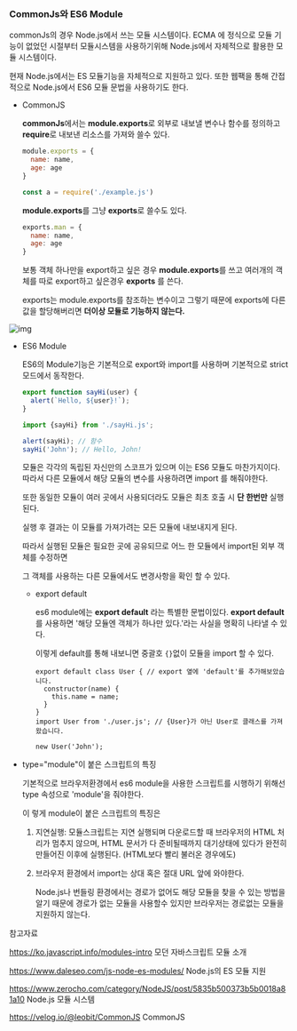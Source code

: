 ### CommonJs와 ES6 Module

commonJs의 경우 Node.js에서 쓰는 모듈 시스템이다. ECMA 에 정식으로 모듈 기능이 없었던 시절부터 모듈시스템을 사용하기위해  Node.js에서 자체적으로 활용한 모듈 시스템이다.

현재 Node.js에서는 ES 모듈기능을 자체적으로 지원하고 있다. 또한 웹팩을 통해 간접적으로 Node.js에서 ES6 모듈 문법을 사용하기도 한다.

- CommonJS

  **commonJs**에서는 **module.exports**로 외부로 내보낼 변수나 함수를 정의하고 **require**로 내보낸 리소스를 가져와 쓸수 있다.

  ```javascript
  module.exports = {
  	name: name,
  	age: age
  }
  
  const a = require('./example.js')
  ```

  **module.exports**를 그냥 **exports**로 쓸수도 있다.

  ```javascript
  exports.man = {
  	name: name,
  	age: age
  } 
  ```

  보통 객체 하나만을 export하고 싶은 경우 **module.exports**를 쓰고 여러개의 객체를 따로 export하고 싶은경우 **exports** 를 쓴다.

  exports는 module.exports를 참조하는 변수이고 그렇기 때문에 exports에 다른 값을 할당해버리면 **더이상 모듈로 기능하지 않는다.**

![img](https://media.vlpt.us/images/leobit/post/12d2bb2d-7d89-4981-baf8-fff7b3250240/%EC%8A%A4%ED%81%AC%EB%A6%B0%EC%83%B7,%202020-10-02%2020-08-33.png)



- ES6 Module

  ES6의 Module기능은 기본적으로 export와 import를 사용하며 기본적으로 strict모드에서 동작한다.

  ```javascript
  export function sayHi(user) {
    alert(`Hello, ${user}!`);
  }
  
  import {sayHi} from './sayHi.js';
  
  alert(sayHi); // 함수
  sayHi('John'); // Hello, John!
  ```

  모듈은 각각의 독립된 자신만의 스코프가 있으며 이는 ES6 모듈도 마찬가지이다. 따라서 다른 모듈에서 해당 모듈의 변수를 사용하려면 import 를 해줘야한다.

  또한 동일한 모듈이 여러 곳에서 사용되더라도 모듈은 최초 호출 시 **단 한번만** 실행된다.

  실행 후 결과는 이 모듈를 가져가려는 모든 모듈에 내보내지게 된다.

  따라서 실행된 모듈은 필요한 곳에 공유되므로 어느 한 모듈에서 import된 외부 객체를 수정하면 

  그 객체를 사용하는 다른 모듈에서도 변경사항을 확인 할 수 있다.

  - export default

    es6 module에는 **export default** 라는 특별한 문법이있다. **export default**를 사용하면 '해당 모듈엔 객체가 하나만 있다.'라는 사실을 명확히 나타낼 수 있다.

    이렇게 default를 통해 내보니면 중괄호 `{}`없이 모듈을 import 할 수 있다.

    ```
    export default class User { // export 옆에 'default'를 추가해보았습니다.
      constructor(name) {
        this.name = name;
      }
    }
    import User from './user.js'; // {User}가 아닌 User로 클래스를 가져왔습니다.
    
    new User('John');
    ```

    

- type="module"이 붙은 스크립트의 특징

  기본적으로 브라우저환경에서 es6 module을 사용한 스크립트를 시행하기 위해선 type 속성으로 'module'을 줘야한다.

  이 렇게 module이 붙은 스크립트의 특징은

  1. 지연실행: 모듈스크립트는 지연 실행되며 다운로드할 때 브라우저의 HTML 처리가 멈추지 않으며, HTML 문서가 다 준비될때까지 대기상태에 있다가 완전히 만들어진 이후에 실행된다. (HTML보다 빨리 불러온 경우에도)

  2. 브라우저 환경에서 import는 상대 혹은 절대 URL 앞에 와야한다.

     Node.js나 번들링 환경에서는 경로가 없어도 해당 모듈을 찾을 수 있는 방법을 알기 때문에 경로가 없는 모듈을 사용할수 있지만 브라우저는 경로없는 모듈을 지원하지 않는다.



참고자료

https://ko.javascript.info/modules-intro 모던 자바스크립트 모듈 소개

https://www.daleseo.com/js-node-es-modules/ Node.js의 ES 모듈 지원

https://www.zerocho.com/category/NodeJS/post/5835b500373b5b0018a81a10 Node.js 모듈 시스템

https://velog.io/@leobit/CommonJS CommonJS
